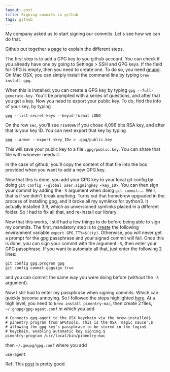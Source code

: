 ```yaml
---
layout: post
title: Signing commits in github
tags: github
---
```


My company asked us to start signing our commits. Let's see how we can do that.

Github put together a
[page](https://docs.github.com/en/free-pro-team@latest/github/authenticating-to-github/managing-commit-signature-verification)
to explain the different steps.

The first step is to add a GPG key to you github account. You can check if you
already have one by going to Settings > SSH and GPG keys. If the field for GPG
is empty, then you need to create one. To do so, you need
[gnupg](https://blog.ghostinthemachines.com/2015/03/01/how-to-use-gpg-command-line/).
On Mac OSX, you can simply install the command line by typing `brew install
gpg`.

When this is installed, you can create a GPG key by typing `gpg
--full-generate-key`. You'll be prompted with a series of questions, and after
that you get a key. Now you need to export your public key. To do, find the info
of your key, by typing 
```
gpg --list-secret-keys --keyid-format LONG
``` 
On the row
`sec`, you'll see `rsa4096` if you chose 4,096 bits RSA key, and after that is
your key ID. You can next export that key by typing 
```
gpg --armor --export <key_ID> > .gpg/public.key
```
This will save your public key to a file
`.gpg/public.key`. You can share that file with whoever needs it.

In the case of github, you'll copy the content of that file into the box
provided when you want to add a new GPG key.

Now that this is done, you add your GPG key to your local git config by doing
`git config --global user.signingkey <key_ID>`. You can then sign your commit by
adding the `-S` argument when doing `git commit`..... Well, that is if we didn't
break anything. Turns out that homebrew upgraded in the process of installing
gpg, and it broke all my symlinks for python3. It actually installed 3.9, which
as unversioned symlinks placed in a different folder. So I had to fix all that,
and re-install our library.

Now that this works, I still had a few things to do before being able to sign my
commits. The first, mandatory step is to
[create](https://github.com/keybase/keybase-issues/issues/2798) the following
environment variable `export GPG_TTY=$(tty)`. Otherwise, you will never get a
prompt for the gpg passphrase and your signed commit will fail.
Once this is done, you can sign your commit with the argument `-S`, then enter
your GPG passphrase. If you want to automate all that, just enter the following
2 lines:
```
git config gpg.program gpg
git config commit.gpgsign true
```
and you can commit the same way you were doing before (without the `-S`
argument).

Now I still had to enter my passphrase when signing commits. Which can quickly
become annoying. So I followed the steps highlighted
[here](https://gist.github.com/bcomnes/647477a3a143774069755d672cb395ca). At a
high level, you need to `brew install pinentry-mac`, then create 2 files,
`~/.gnupg/gpg-agent.conf` in which you add
```
# Connects gpg-agent to the OSX keychain via the brew-installed$
# pinentry program from GPGtools. This is the OSX 'magic sauce',$
# allowing the gpg key's passphrase to be stored in the login$
# keychain, enabling automatic key signing.$
pinentry-program /usr/local/bin/pinentry-mac
```
then `~/.gnupg/gpg.conf` where you add
```
use-agent
```

Ref: This
[post](https://juliansimioni.com/blog/troubleshooting-gpg-git-commit-signing/)
is pretty good.
